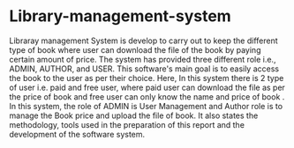 # Library-management-system
Libraray management System is develop to carry out to keep the different type of book where user can download the file of the book by paying certain amount of price. The system has provided three different role i.e., ADMIN, AUTHOR, and USER. This software's main goal is to easily access the book to the user as per their choice. Here, In this system there is 2 type of user i.e. paid and free user, where paid user can download the file as per the price of book and free user can only know the name and price of book . In this system, the role of ADMIN is User Management and Author role is to manage the Book price and upload the file of book. It also states the methodology, tools used in the preparation of this report and the development of the software system.
